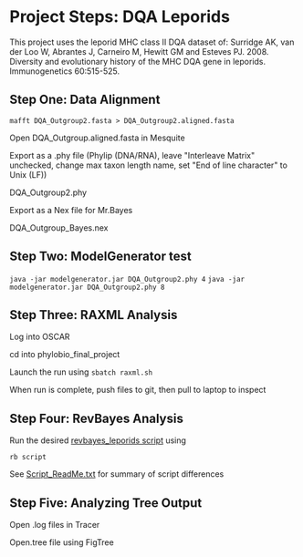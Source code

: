# Project Steps: DQA Leporids

This project uses the leporid MHC class II DQA dataset of:
Surridge AK, van der Loo W, Abrantes J, Carneiro M, Hewitt GM and Esteves PJ. 2008.
Diversity and evolutionary history of the MHC DQA gene in leporids. 
Immunogenetics 60:515-525.

## Step One: Data Alignment

`mafft DQA_Outgroup2.fasta > DQA_Outgroup2.aligned.fasta`

Open DQA_Outgroup.aligned.fasta in Mesquite

Export as a .phy file (Phylip (DNA/RNA), leave "Interleave Matrix" unchecked, change max 
taxon length name, set "End of line character" to Unix (LF))

  DQA_Outgroup2.phy
  
Export as a Nex file for Mr.Bayes

  DQA_Outgroup_Bayes.nex

## Step Two: ModelGenerator test

`java -jar modelgenerator.jar DQA_Outgroup2.phy 4`
`java -jar modelgenerator.jar DQA_Outgroup2.phy 8`

## Step Three: RAXML Analysis

Log into OSCAR

cd into phylobio_final_project

Launch the run using 
  `sbatch raxml.sh`
  
When run is complete, push files to git, then pull to laptop to inspect

## Step Four: RevBayes Analysis
   
Run the desired [revbayes_leporids script](https://github.com/kbcn/phylobio_final_project/tree/master/scripts/revbayes_leporids)
using

 `rb script`
 
See [Script_ReadMe.txt](https://github.com/kbcn/phylobio_final_project/blob/master/scripts/Script_ReadMe.txt)
for summary of script differences
 
## Step Five: Analyzing Tree Output

Open .log files in Tracer

Open.tree file using FigTree